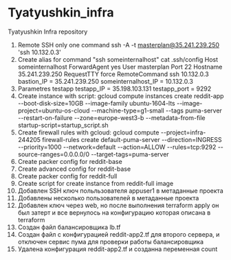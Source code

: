 # Tyatyushkin_infra
Tyatyushkin Infra repository
1) Remote SSH only one command
ssh -A -t  masterplan@35.241.239.250 'ssh 10.132.0.3'
2) Create alias for command "ssh someinternalhost"
cat .ssh/config 
	Host someinternalhost
	ForwardAgent yes
	User masterplan
	Port 22
	Hostname 35.241.239.250
	RequestTTY force
	RemoteCommand ssh 10.132.0.3
bastion_IP = 35.241.239.250
someinternalhost_IP = 10.132.0.3
3) Parametres testapp
testapp_IP = 35.198.103.131
testapp_port = 9292
4) Create instance with script: 
gcloud compute instances create reddit-app  --boot-disk-size=10GB   --image-family ubuntu-1604-lts   --image-project=ubuntu-os-cloud   --machine-type=g1-small   --tags puma-server   --restart-on-failure --zone=europe-west3-b --metadata-from-file startup-script=startup_script.sh
5) Create firewall rules with gcloud:
gcloud compute --project=infra-244205 firewall-rules create default-puma-server --direction=INGRESS --priority=1000 --network=default --action=ALLOW --rules=tcp:9292 --source-ranges=0.0.0.0/0 --target-tags=puma-server
6) Create packer config for reddit-base
7) Create advanced config for reddit-base
8) Create packer config for reddit-full
9) Create script for create instance from reddit-full image
10) Добавлен SSH ключ польльзователя appuser1 в метаданные проекта
11) Добавлены несколько пользователей в метаданные проекта
12) Добавлен ключ через web, но после выполнения terraform apply он был затерт и все вернулось на конфигурацию которая описана в terraform
13) Создан файл балансировщика lb.tf
14) Создан файл с конфигурацией reddit-app2.tf для второго сервера, и отключен сервис пума для  проверки работы балансировщика
15) Удалена конфигурация reddit-app2.tf и созданна переменная count
